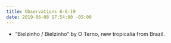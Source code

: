 ```yaml
---
title: Observations 6-6-19
date: 2019-06-08 17:54:00 -05:00
---
```


- “Bielzinho / Bielzinho” by O Terno, new tropicalia from Brazil.

